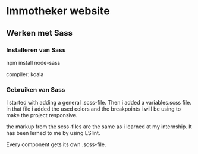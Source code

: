 # Immotheker website

## Werken met Sass

### Installeren van Sass
 npm install node-sass
 
 compiler: koala

### Gebruiken van Sass

I started with adding a general .scss-file. Then i added a variables.scss file.
in that file i added the used colors and the breakpoints i will be using to make the project responsive.

the markup from the scss-files are the same as i learned at my internship. It has
been lerned to me by using ESlint. 

Every component gets its own .scss-file. 


